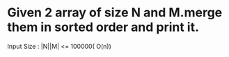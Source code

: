 # Given 2 array of size N and M.merge them in sorted order and print it.
Input Size : |N||M| <= 100000( O(n))
